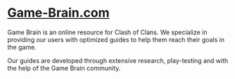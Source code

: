 # [Game-Brain.com](http:game-brain.com)

Game Brain is an online resource for Clash of Clans. We specialize in providing our users with optimized guides to help them reach their goals in the game.

Our guides are developed through extensive research, play-testing and with the help of the Game Brain community.

